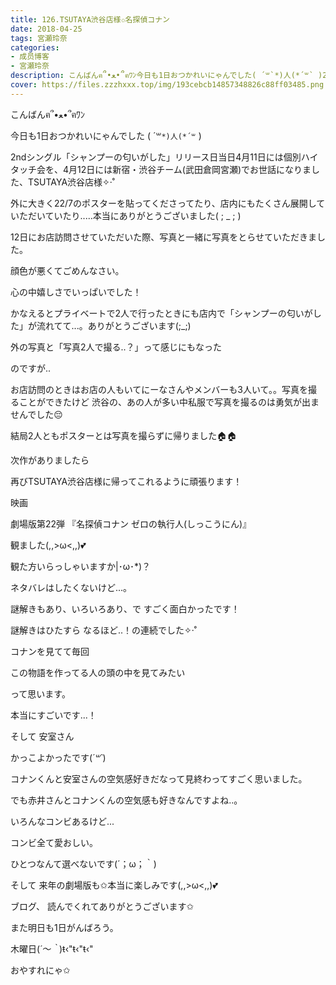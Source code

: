 ```yaml
---
title: 126.TSUTAYA渋谷店様✩名探偵コナン
date: 2018-04-25
tags: 宮瀬玲奈
categories: 
- 成员博客
- 宮瀬玲奈
description: こんばんฅ՞•ﻌ•՞ฅﾜﾝ今日も1日おつかれいにゃんでした( ´꒳`*)人(*´꒳` )2ndシングル「シャンプーの匂いがした」リリース日当日4月11日には個別ハイタッチ会を、4月12日には新宿・...
cover: https://files.zzzhxxx.top/img/193cebcb14857348826c88ff03485.png 
---
```




こんばんฅ՞•ﻌ•՞ฅﾜﾝ




今日も1日おつかれいにゃんでした
( ´꒳`*)人(*´꒳` )







2ndシングル「シャンプーの匂いがした」リリース日当日4月11日には個別ハイタッチ会を、4月12日には新宿・渋谷チーム(武田倉岡宮瀬)でお世話になりました、TSUTAYA渋谷店様✧‧˚


外に大きく22/7のポスターを貼ってくださってたり、店内にもたくさん展開していただいていたり.....本当にありがとうございました( ; _ ; )




12日にお店訪問させていただいた際、写真と一緒に写真をとらせていただきました。






顔色が悪くてごめんなさい。


心の中嬉しさでいっぱいでした！







かなえるとプライベートで2人で行ったときにも店内で「シャンプーの匂いがした」が流れてて...。ありがとうございます(;_;)




外の写真と「写真2人で撮る..？」って感じにもなった


のですが..




お店訪問のときはお店の人もいてにーなさんやメンバーも3人いて。。写真を撮ることができたけど
渋谷の、あの人が多い中私服で写真を撮るのは勇気が出ませんでした😔





結局2人ともポスターとは写真を撮らずに帰りました🏠🏠













次作がありましたら


再びTSUTAYA渋谷店様に帰ってこれるように頑張ります！


















映画



劇場版第22弾
『名探偵コナン ゼロの執行人(しっこうにん)』


観ました(,,>ω<,,)💕






観た方いらっしゃいますか|･ω･*)？





ネタバレはしたくないけど...。





謎解きもあり、いろいろあり、で
すごく面白かったです！





謎解きはひたすら
なるほど..！の連続でした✧‧˚









コナンを見てて毎回

この物語を作ってる人の頭の中を見てみたい

って思います。




本当にすごいです...！














そして
安室さん


かっこよかったです(*´꒳`*)





コナンくんと安室さんの空気感好きだなって見終わってすごく思いました。




でも赤井さんとコナンくんの空気感も好きなんですよね..。








いろんなコンビあるけど...


コンビ全て愛おしい。








ひとつなんて選べないです(´；ω；｀)











そして
来年の劇場版も✩本当に楽しみです(,,>ω<,,)💕













ブログ、
読んでくれてありがとうございます✩


また明日も1日がんばろう。


木曜日(*´～｀*)ŧ‹"ŧ‹"ŧ‹"



おやすれにゃ✩


